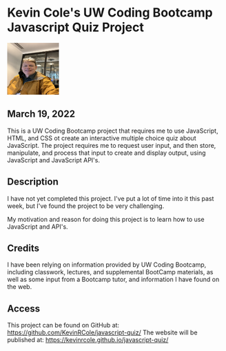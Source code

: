 # Kevin Cole's UW Coding Bootcamp Javascript Quiz Project


 <img src="selfie.jpg" alt="Picture of Kevin" height = "120" width = "120" />


## March 19, 2022

This is a UW Coding Bootcamp project that requires me to use JavaScript, HTML, and CSS ot create an interactive multiple choice quiz about JavaScript.  The project requires me to request user input, and then store, manipulate, and process that input to create and display output, using JavaScript and JavaScript API's.

## Description

I have not yet completed this project.  I've put a lot of time into it this past week, but I've found the project to be very challenging.

My motivation and reason for doing this project is to learn how to use JavaScript and API's.

## Credits

I have been relying on information provided by UW Coding Bootcamp, including classwork, lectures, and supplemental BootCamp materials, as well as some input from a Bootcamp tutor, and information I have found on the web.

## Access

This project can be found on GitHub at: https://github.com/KevinRCole/javascript-quiz/
The website will be published at: https://kevinrcole.github.io/javascript-quiz/
